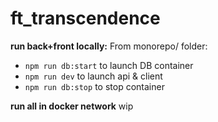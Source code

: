 # ft_transcendence

**run back+front locally:**
From monorepo/ folder:
- `npm run db:start` to launch DB container
- `npm run dev` to launch api & client
- `npm run db:stop` to stop container

**run all in docker network**
wip